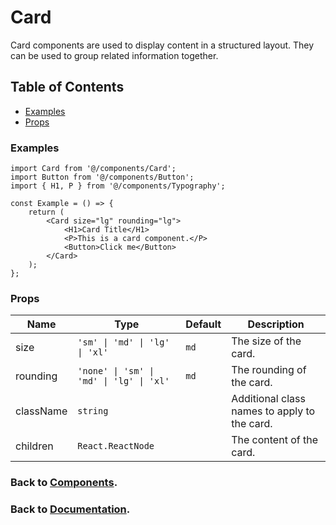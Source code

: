 # Card

Card components are used to display content in a structured layout. They can be used to group related information together.

## Table of Contents

-   [Examples](#examples)
-   [Props](#props)

### Examples

```tsx
import Card from '@/components/Card';
import Button from '@/components/Button';
import { H1, P } from '@/components/Typography';

const Example = () => {
    return (
        <Card size="lg" rounding="lg">
            <H1>Card Title</H1>
            <P>This is a card component.</P>
            <Button>Click me</Button>
        </Card>
    );
};
```

### Props

| Name      | Type                                     | Default | Description                                  |
| --------- | ---------------------------------------- | ------- | -------------------------------------------- |
| size      | `'sm' \| 'md' \| 'lg' \| 'xl'`           | `md`    | The size of the card.                        |
| rounding  | `'none' \| 'sm' \| 'md' \| 'lg' \| 'xl'` | `md`    | The rounding of the card.                    |
| className | `string`                                 |         | Additional class names to apply to the card. |
| children  | `React.ReactNode`                        |         | The content of the card.                     |

### Back to [Components](../README.md).

### Back to [Documentation](../../README.md).
